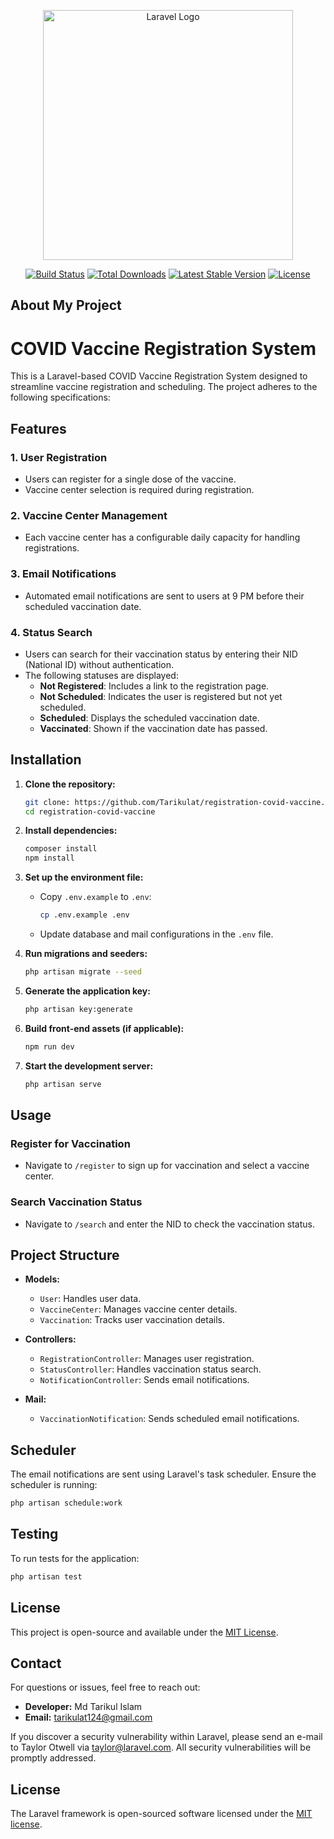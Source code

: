 <p align="center"><a href="https://laravel.com" target="_blank"><img src="https://raw.githubusercontent.com/laravel/art/master/logo-lockup/5%20SVG/2%20CMYK/1%20Full%20Color/laravel-logolockup-cmyk-red.svg" width="400" alt="Laravel Logo"></a></p>

<p align="center">
<a href="https://github.com/laravel/framework/actions"><img src="https://github.com/laravel/framework/workflows/tests/badge.svg" alt="Build Status"></a>
<a href="https://packagist.org/packages/laravel/framework"><img src="https://img.shields.io/packagist/dt/laravel/framework" alt="Total Downloads"></a>
<a href="https://packagist.org/packages/laravel/framework"><img src="https://img.shields.io/packagist/v/laravel/framework" alt="Latest Stable Version"></a>
<a href="https://packagist.org/packages/laravel/framework"><img src="https://img.shields.io/packagist/l/laravel/framework" alt="License"></a>
</p>

## About My Project

# COVID Vaccine Registration System

This is a Laravel-based COVID Vaccine Registration System designed to streamline vaccine registration and scheduling. The project adheres to the following specifications:

## Features

### 1. **User Registration**
- Users can register for a single dose of the vaccine.
- Vaccine center selection is required during registration.

### 2. **Vaccine Center Management**
- Each vaccine center has a configurable daily capacity for handling registrations.

### 3. **Email Notifications**
- Automated email notifications are sent to users at 9 PM before their scheduled vaccination date.

### 4. **Status Search**
- Users can search for their vaccination status by entering their NID (National ID) without authentication.
- The following statuses are displayed:
  - **Not Registered**: Includes a link to the registration page.
  - **Not Scheduled**: Indicates the user is registered but not yet scheduled.
  - **Scheduled**: Displays the scheduled vaccination date.
  - **Vaccinated**: Shown if the vaccination date has passed.

## Installation

1. **Clone the repository:**
   ```bash
   git clone: https://github.com/Tarikulat/registration-covid-vaccine.git
   cd registration-covid-vaccine
   ```

2. **Install dependencies:**
   ```bash
   composer install
   npm install
   ```

3. **Set up the environment file:**
   - Copy `.env.example` to `.env`:
     ```bash
     cp .env.example .env
     ```
   - Update database and mail configurations in the `.env` file.

4. **Run migrations and seeders:**
   ```bash
   php artisan migrate --seed
   ```

5. **Generate the application key:**
   ```bash
   php artisan key:generate
   ```

6. **Build front-end assets (if applicable):**
   ```bash
   npm run dev
   ```

7. **Start the development server:**
   ```bash
   php artisan serve
   ```

## Usage

### Register for Vaccination
- Navigate to `/register` to sign up for vaccination and select a vaccine center.

### Search Vaccination Status
- Navigate to `/search` and enter the NID to check the vaccination status.

## Project Structure

- **Models:**
  - `User`: Handles user data.
  - `VaccineCenter`: Manages vaccine center details.
  - `Vaccination`: Tracks user vaccination details.

- **Controllers:**
  - `RegistrationController`: Manages user registration.
  - `StatusController`: Handles vaccination status search.
  - `NotificationController`: Sends email notifications.

- **Mail:**
  - `VaccinationNotification`: Sends scheduled email notifications.

## Scheduler

The email notifications are sent using Laravel's task scheduler. Ensure the scheduler is running:
```bash
php artisan schedule:work
```

## Testing

To run tests for the application:
```bash
php artisan test
```

## License

This project is open-source and available under the [MIT License](LICENSE).

## Contact

For questions or issues, feel free to reach out:
- **Developer:** Md Tarikul Islam 
- **Email:** tarikulat124@gmail.com


If you discover a security vulnerability within Laravel, please send an e-mail to Taylor Otwell via [taylor@laravel.com](mailto:taylor@laravel.com). All security vulnerabilities will be promptly addressed.

## License

The Laravel framework is open-sourced software licensed under the [MIT license](https://opensource.org/licenses/MIT).
